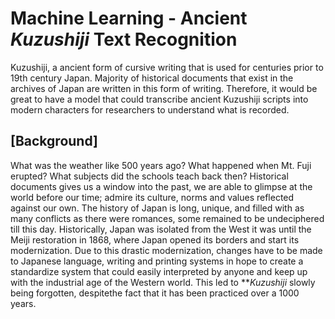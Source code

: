 # Machine Learning - Ancient *Kuzushiji* Text Recognition
Kuzushiji, a ancient form of cursive writing that is used for centuries prior to 19th century Japan. Majority of historical documents that exist in the archives of Japan are written in this form of writing. Therefore, it would be great to have a model that could transcribe ancient Kuzushiji scripts into modern characters for researchers to understand what is recorded.


## [Background]
What was the weather like 500 years ago? What happened when Mt. Fuji erupted? What subjects did the schools teach back then? Historical documents gives us a window into the past, we are able to glimpse at the world before our time; admire its culture, norms and values reflected against our own. The history of Japan is long, unique, and filled with as many conflicts as there were romances, some remained to be undeciphered till this day. Historically, Japan was isolated from the West it was until the Meiji restoration in 1868, where Japan opened its borders and start its modernization. Due to this drastic modernization, changes have to be made to Japanese language, writing and printing systems in hope to create a standardize system that could easily interpreted by anyone and keep up with the industrial age of the Western world. This led to ***Kuzushiji* slowly being forgotten, despitethe fact that it has been practiced over a 1000 years.
